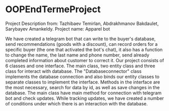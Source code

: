 # OOPEndTermeProject
Project Description from: Tazhibaev Temirlan, Abdrakhmanov Bakdaulet, Sarybayev Amankeldy.
Project name: Apparel bot

We have created a telegram bot that can write to the buyer's database, send recommendations (goods with a discount), can record orders for a specific buyer (the one that activated the bot's chat), it also has a function to change the name, the last name and phone number, send already completed information about customer to correct it.
Our project consists of 6 classes and one interface. 
The main class, two entity class and three class for interact with database. 
The "Databaseconnector" class implements the database connection and also binds our entity classes to separate classes to implement the interface.
Methods in the interface are the most necessary, search for data by id, as well as save changes in the database.
The main class have main method for connection with telegram bot and check updates.
While tracking updates, we have created a number of conditions under which there is an interaction with the database.
